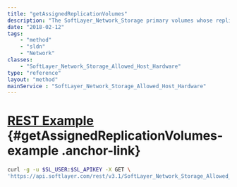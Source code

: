 ```yaml
---
title: "getAssignedReplicationVolumes"
description: "The SoftLayer_Network_Storage primary volumes whose replicas are allowed access."
date: "2018-02-12"
tags:
    - "method"
    - "sldn"
    - "Network"
classes:
    - "SoftLayer_Network_Storage_Allowed_Host_Hardware"
type: "reference"
layout: "method"
mainService : "SoftLayer_Network_Storage_Allowed_Host_Hardware"
---
```


# [REST Example](#getAssignedReplicationVolumes-example) <a href="/article/rest/"><i class="fas fa-question"></i></a> {#getAssignedReplicationVolumes-example .anchor-link} 
```bash
curl -g -u $SL_USER:$SL_APIKEY -X GET \
'https://api.softlayer.com/rest/v3.1/SoftLayer_Network_Storage_Allowed_Host_Hardware/{SoftLayer_Network_Storage_Allowed_Host_HardwareID}/getAssignedReplicationVolumes'
```
